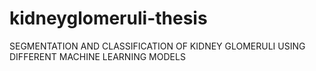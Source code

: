 # kidneyglomeruli-thesis
 SEGMENTATION AND CLASSIFICATION OF KIDNEY GLOMERULI USING DIFFERENT MACHINE LEARNING MODELS
